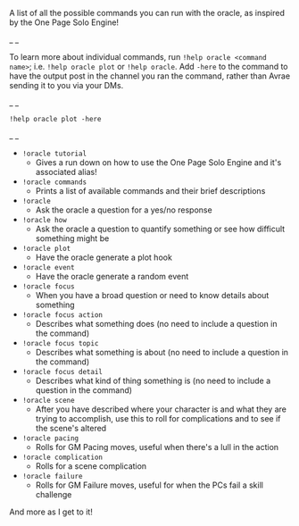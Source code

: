 A list of all the possible commands you can run with the oracle, as inspired by the One Page Solo Engine!

_ _

To learn more about individual commands, run `!help oracle <command name>`; i.e. `!help oracle plot` or `!help oracle`. Add `-here` to the command to have the output post in the channel you ran the command, rather than Avrae sending it to you via your DMs.

_ _

`!help oracle plot -here`

_ _

- `!oracle tutorial`
  - Gives a run down on how to use the One Page Solo Engine and it's associated alias!
- `!oracle commands`
  - Prints a list of available commands and their brief descriptions
- `!oracle`
  - Ask the oracle a question for a yes/no response
- `!oracle how`
  - Ask the oracle a question to quantify something or see how difficult something might be
- `!oracle plot`
  - Have the oracle generate a plot hook
- `!oracle event`
  - Have the oracle generate a random event
- `!oracle focus`
  - When you have a broad question or need to know details about something
- `!oracle focus action`
  - Describes what something does (no need to include a question in the command)
- `!oracle focus topic`
  - Describes what something is about (no need to include a question in the command)
- `!oracle focus detail`
  - Describes what kind of thing something is (no need to include a question in the command)
- `!oracle scene`
  - After you have described where your character is and what they are trying to accomplish, use this to roll for complications and to see if the scene's altered
- `!oracle pacing`
  - Rolls for GM Pacing moves, useful when there's a lull in the action
- `!oracle complication`
  - Rolls for a scene complication
- `!oracle failure`
  - Rolls for GM Failure moves, useful for when the PCs fail a skill challenge


And more as I get to it!